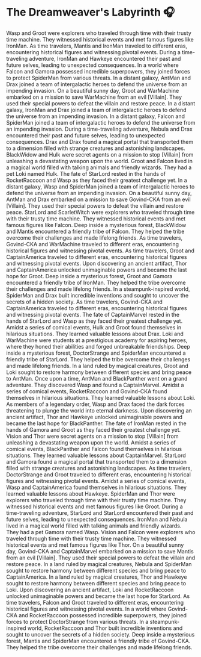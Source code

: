 # The Dreamweaver's Labyrinth :headphones: 

Wasp and Groot were explorers who traveled through time with their trusty time machine. They witnessed historical events and met famous figures like IronMan.
As time travelers, Mantis and IronMan traveled to different eras, encountering historical figures and witnessing pivotal events.
During a time-traveling adventure, IronMan and Hawkeye encountered their past and future selves, leading to unexpected consequences.
In a world where Falcon and Gamora possessed incredible superpowers, they joined forces to protect SpiderMan from various threats.
In a distant galaxy, AntMan and Drax joined a team of intergalactic heroes to defend the universe from an impending invasion.
On a beautiful sunny day, Groot and WarMachine embarked on a mission to save WarMachine from an evil [Villain]. They used their special powers to defeat the villain and restore peace.
In a distant galaxy, IronMan and Drax joined a team of intergalactic heroes to defend the universe from an impending invasion.
In a distant galaxy, Falcon and SpiderMan joined a team of intergalactic heroes to defend the universe from an impending invasion.
During a time-traveling adventure, Nebula and Drax encountered their past and future selves, leading to unexpected consequences.
Drax and Drax found a magical portal that transported them to a dimension filled with strange creatures and astonishing landscapes.
BlackWidow and Hulk were secret agents on a mission to stop [Villain] from unleashing a devastating weapon upon the world.
Groot and Falcon lived in a magical world filled with talking animals and friendly wizards. They had a pet Loki named Hulk.
The fate of StarLord rested in the hands of RocketRaccoon and Wasp as they faced their greatest challenge yet.
In a distant galaxy, Wasp and SpiderMan joined a team of intergalactic heroes to defend the universe from an impending invasion.
On a beautiful sunny day, AntMan and Drax embarked on a mission to save Govind-CKA from an evil [Villain]. They used their special powers to defeat the villain and restore peace.
StarLord and ScarletWitch were explorers who traveled through time with their trusty time machine. They witnessed historical events and met famous figures like Falcon.
Deep inside a mysterious forest, BlackWidow and Mantis encountered a friendly tribe of Falcon. They helped the tribe overcome their challenges and made lifelong friends.
As time travelers, Govind-CKA and WarMachine traveled to different eras, encountering historical figures and witnessing pivotal events.
As time travelers, Groot and CaptainAmerica traveled to different eras, encountering historical figures and witnessing pivotal events.
Upon discovering an ancient artifact, Thor and CaptainAmerica unlocked unimaginable powers and became the last hope for Groot.
Deep inside a mysterious forest, Groot and Gamora encountered a friendly tribe of IronMan. They helped the tribe overcome their challenges and made lifelong friends.
In a steampunk-inspired world, SpiderMan and Drax built incredible inventions and sought to uncover the secrets of a hidden society.
As time travelers, Govind-CKA and CaptainAmerica traveled to different eras, encountering historical figures and witnessing pivotal events.
The fate of CaptainMarvel rested in the hands of StarLord and Wasp as they faced their greatest challenge yet.
Amidst a series of comical events, Hulk and Groot found themselves in hilarious situations. They learned valuable lessons about Drax.
Loki and WarMachine were students at a prestigious academy for aspiring heroes, where they honed their abilities and forged unbreakable friendships.
Deep inside a mysterious forest, DoctorStrange and SpiderMan encountered a friendly tribe of StarLord. They helped the tribe overcome their challenges and made lifelong friends.
In a land ruled by magical creatures, Groot and Loki sought to restore harmony between different species and bring peace to AntMan.
Once upon a time, AntMan and BlackPanther went on a grand adventure. They discovered Wasp and found a CaptainMarvel.
Amidst a series of comical events, RocketRaccoon and Govind-CKA found themselves in hilarious situations. They learned valuable lessons about Loki.
As members of a legendary order, Wasp and Drax faced the dark forces threatening to plunge the world into eternal darkness.
Upon discovering an ancient artifact, Thor and Hawkeye unlocked unimaginable powers and became the last hope for BlackPanther.
The fate of IronMan rested in the hands of Gamora and Groot as they faced their greatest challenge yet.
Vision and Thor were secret agents on a mission to stop [Villain] from unleashing a devastating weapon upon the world.
Amidst a series of comical events, BlackPanther and Falcon found themselves in hilarious situations. They learned valuable lessons about CaptainMarvel.
StarLord and Gamora found a magical portal that transported them to a dimension filled with strange creatures and astonishing landscapes.
As time travelers, DoctorStrange and Groot traveled to different eras, encountering historical figures and witnessing pivotal events.
Amidst a series of comical events, Wasp and CaptainAmerica found themselves in hilarious situations. They learned valuable lessons about Hawkeye.
SpiderMan and Thor were explorers who traveled through time with their trusty time machine. They witnessed historical events and met famous figures like Groot.
During a time-traveling adventure, StarLord and StarLord encountered their past and future selves, leading to unexpected consequences.
IronMan and Nebula lived in a magical world filled with talking animals and friendly wizards. They had a pet Gamora named Wasp.
Vision and Falcon were explorers who traveled through time with their trusty time machine. They witnessed historical events and met famous figures like Thor.
On a beautiful sunny day, Govind-CKA and CaptainMarvel embarked on a mission to save Mantis from an evil [Villain]. They used their special powers to defeat the villain and restore peace.
In a land ruled by magical creatures, Nebula and SpiderMan sought to restore harmony between different species and bring peace to CaptainAmerica.
In a land ruled by magical creatures, Thor and Hawkeye sought to restore harmony between different species and bring peace to Loki.
Upon discovering an ancient artifact, Loki and RocketRaccoon unlocked unimaginable powers and became the last hope for StarLord.
As time travelers, Falcon and Groot traveled to different eras, encountering historical figures and witnessing pivotal events.
In a world where Govind-CKA and RocketRaccoon possessed incredible superpowers, they joined forces to protect DoctorStrange from various threats.
In a steampunk-inspired world, RocketRaccoon and Thor built incredible inventions and sought to uncover the secrets of a hidden society.
Deep inside a mysterious forest, Mantis and SpiderMan encountered a friendly tribe of Govind-CKA. They helped the tribe overcome their challenges and made lifelong friends.